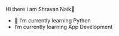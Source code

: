 Hi there i am Shravan Naik👋
- 🌱 I’m currently learning Python
- I’m currently learning App Development
